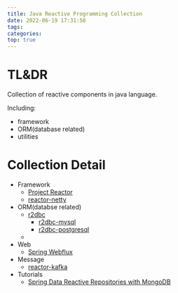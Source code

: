 ```yaml
---
title: Java Reactive Programming Collection
date: 2022-06-19 17:31:58
tags:
categories:
top: true
---
```

# TL&DR
Collection of reactive components in java language.

Including:
- framework
- ORM(database related)
- utilities

# Collection Detail
- Framework
  - [Project Reactor](https://projectreactor.io/)
  - [reactor-netty](https://github.com/reactor/reactor-netty)
- ORM(databse related)
  - [r2dbc](https://r2dbc.io/)
    - [r2dbc-mysql](https://github.com/mirromutth/r2dbc-mysql)
    - [r2dbc-postgresql](https://github.com/pgjdbc/r2dbc-postgresql)
  - 
- Web
  - [Spring Webflux](https://docs.spring.io/spring-framework/docs/current/reference/html/web-reactive.html)
- Message
  - [reactor-kafka](https://projectreactor.io/docs/kafka/release/reference/)
- Tutorials
  - [Spring Data Reactive Repositories with MongoDB](https://www.baeldung.com/spring-data-mongodb-reactive)